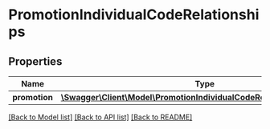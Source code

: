 # PromotionIndividualCodeRelationships

## Properties
Name | Type | Description | Notes
------------ | ------------- | ------------- | -------------
**promotion** | [**\Swagger\Client\Model\PromotionIndividualCodeRelationshipsPromotion**](PromotionIndividualCodeRelationshipsPromotion.md) |  | [optional] 

[[Back to Model list]](../../README.md#documentation-for-models) [[Back to API list]](../../README.md#documentation-for-api-endpoints) [[Back to README]](../../README.md)

